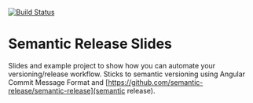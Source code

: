 [![Build Status](https://travis-ci.org/zeidlos/semrel-slides.svg?branch=master)](https://travis-ci.org/zeidlos/semrel-slides)


# Semantic Release Slides
Slides and example project to show how you can automate your versioning/release workflow.
Sticks to semantic versioning using Angular Commit Message Format and [https://github.com/semantic-release/semantic-release](semantic release).
